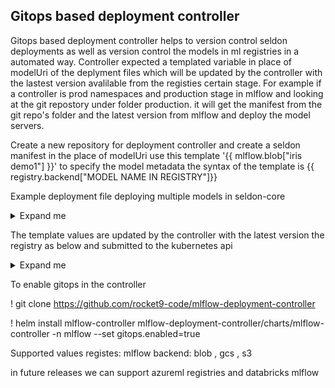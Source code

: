 ## Gitops based deployment controller 

Gitops based deployment controller helps to version control seldon deployments as well as version control the models in ml registries in a automated way. 
Controller expected a templated variable in place of modelUri of the deplyment files which will be updated by the controller with the lastest version 
avalilable from the registies certain stage. For example if a controller is prod namespaces and production stage in mlflow and looking at the git repostory 
under folder production. it will get the manifest from the git repo's folder and the latest version from mlflow and deploy the model servers.

Create a new repository for deployment controller and create a seldon manifest in the place of modelUri use this template '{{ mlflow.blob["iris demo1"] }}' 
to specify the model metadata the syntax of the template is {{ registry.backend["MODEL NAME IN REGISTRY"]}}

Example deployment file deploying multiple models in seldon-core 
<details>
  <summary>Expand me</summary>
 ```
apiVersion: machinelearning.seldon.io/v1
kind: SeldonDeployment
metadata:
  name: mlflow-var
spec:
  name: iris
  predictors:
  - graph:
      children:
        - name: step-one
          modelUri: '{{ mlflow.blob["iris demo1"] }}'
          envSecretRefName: seldon-rclone-secret
          implementation: MLFLOW_SERVER
          type: MODEL
          children: 
              - name: step-two
                modelUri: '{{ mlflow.blob["iris demo2"] }}'
                envSecretRefName: seldon-rclone-secret
                implementation: MLFLOW_SERVER
                type: MODEL
                children: []
        - name: step-three
          implementation: MLFLOW_SERVER
          modelUri: '{{ mlflow.blob["iris demo3"] }}'
          envSecretRefName: seldon-rclone-secret
          type: MODEL
          children: []
      implementation: MLFLOW_SERVER
      modelUri: '{{ mlflow.blob["iris demo4"] }}'
      envSecretRefName: seldon-rclone-secret
      logger:
        url: http://broker-ingress.knative-eventing.svc.cluster.local/demo/default
        mode: all
      name: classifier
    name: default
    replicas: 1
```
</details>


The template values are updated by the controller with the latest version the registry as below and submitted to the kubernetes api

<details>
  <summary>Expand me</summary>
  
 ```
apiVersion: machinelearning.seldon.io/v1
kind: SeldonDeployment
metadata:
  name: mlflow-var
  namespace: staging
spec:
  name: iris
  predictors:
    - graph:
        children:
          - children:
              - children: []
                envSecretRefName: seldon-rclone-secret
                implementation: MLFLOW_SERVER
                modelUri: '{{ mlflow.blob["iris demo2"] }}'
                name: step-two
                type: MODEL
            envSecretRefName: seldon-rclone-secret
            implementation: MLFLOW_SERVER
            modelUri: '{{ mlflow.blob["iris demo1"] }}'
            name: step-one
            type: MODEL
          - children: []
            envSecretRefName: seldon-rclone-secret
            implementation: MLFLOW_SERVER
            modelUri: >-
              wasbs://artifacts/mlflow/10/262bee84b7dd4b039973084383880b57/artifacts/model
            name: step-three
            type: MODEL
        envSecretRefName: seldon-rclone-secret
        implementation: MLFLOW_SERVER
        logger:
          mode: all
          url: >-
            http://broker-ingress.knative-eventing.svc.cluster.local/demo/default
        modelUri: '{{ mlflow.blob["iris demo4"] }}'
        name: classifier
      name: default
```
</details>


To enable gitops in the controller 

! git clone https://github.com/rocket9-code/mlflow-deployment-controller

! helm install mlflow-controller mlflow-deployment-controller/charts/mlflow-controller  -n mlflow --set gitops.enabled=true  

Supported values 
registes: mlflow
backend: blob , gcs , s3

in future releases we can support azureml registries and databricks mlflow
